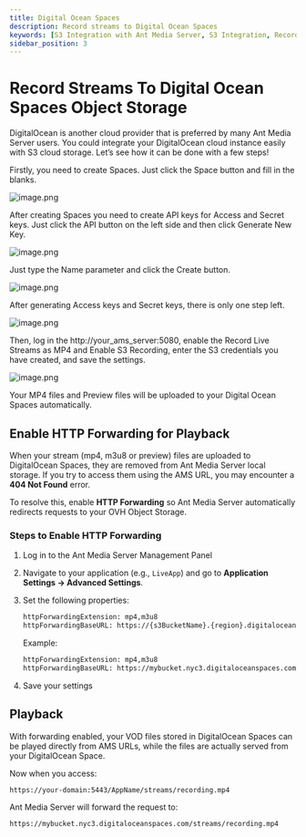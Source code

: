 ```yaml
---
title: Digital Ocean Spaces
description: Record streams to Digital Ocean Spaces
keywords: [S3 Integration with Ant Media Server, S3 Integration, Record streams to Digital Ocean Spaces, Ant Media Server Documentation, Ant Media Server Tutorials]
sidebar_position: 3
---
```


# Record Streams To Digital Ocean Spaces Object Storage

DigitalOcean is another cloud provider that is preferred by many Ant Media Server users. You could integrate your DigitalOcean cloud instance easily with S3 cloud storage. Let’s see how it can be done with a few steps!

Firstly, you need to create Spaces. Just click the Space button and fill in the blanks.

![image.png](@site/static/img/image-285629.png)

After creating Spaces you need to create API keys for Access and Secret keys. Just click the API button on the left side and then click Generate New Key.

![image.png](@site/static/img/image-285729.png)

Just type the Name parameter and click the Create button.

![image.png](@site/static/img/image-285829.png)

After generating Access keys and Secret keys, there is only one step left.

![image.png](@site/static/img/image-285929.png)

Then, log in the http://your_ams_server:5080, enable the Record Live Streams as MP4 and Enable S3 Recording, enter the S3 credentials you have created, and save the settings.

![image.png](@site/static/img/image-286029.png)

Your MP4 files and Preview files will be uploaded to your Digital Ocean Spaces automatically.


## Enable HTTP Forwarding for Playback

When your stream (mp4, m3u8 or preview) files are uploaded to DigitalOcean Spaces, they are removed from Ant Media Server local storage. If you try to access them using the AMS URL, you may encounter a **404 Not Found** error.

To resolve this, enable **HTTP Forwarding** so Ant Media Server automatically redirects requests to your OVH Object Storage.

### Steps to Enable HTTP Forwarding

1. Log in to the Ant Media Server Management Panel
2. Navigate to your application (e.g., `LiveApp`) and go to **Application Settings → Advanced Settings**.  
3. Set the following properties:

   ```bash
   httpForwardingExtension: mp4,m3u8  
   httpForwardingBaseURL: https://{s3BucketName}.{region}.digitaloceanspaces.com  
   ```

   Example:  

   ```bash
   httpForwardingExtension: mp4,m3u8  
   httpForwardingBaseURL: https://mybucket.nyc3.digitaloceanspaces.com  
   ```

4. Save your settings

## Playback

With forwarding enabled, your VOD files stored in DigitalOcean Spaces can be played directly from AMS URLs, while the files are actually served from your DigitalOcean Space.

Now when you access:

```bash
https://your-domain:5443/AppName/streams/recording.mp4  
```

Ant Media Server will forward the request to:

```bash
https://mybucket.nyc3.digitaloceanspaces.com/streams/recording.mp4  
```


